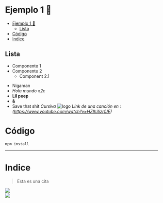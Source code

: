 # Ejemplo 1 :rocket:

- [Ejemplo 1 :rocket:](#ejemplo-1-rocket)
  - [Lista](#lista)
- [Código](#código)
- [Indice](#indice)

## Lista
- Componente 1
- Componente 2
  - Component 2.1
* Nigaman
* *Hola mundo x2c*
* **Lil peep**
* **&**
* Save that shit
_Cursiva_
![logo](https://blog.logomyway.com/wp-content/uploads/2021/10/Lil-Peep-cry-baby-logo.jpg)
_Link de una canción en : (https://www.youtube.com/watch?v=HZIh3izrfJE)_     

# Código 
``npm install``
***
# Indice
> Esta es una cita

<div>
<img src="https://i.scdn.co/image/ab67616d0000b273a5b2158e6df10eb379c0613c">
</div>

<div>
<img src="https://i.pinimg.com/474x/6c/c8/5e/6cc85eaa83d2eabb7314f042b2626d34.jpg">
</div>
